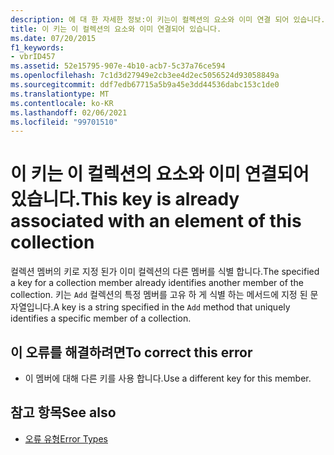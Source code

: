 ```yaml
---
description: 에 대 한 자세한 정보:이 키는이 컬렉션의 요소와 이미 연결 되어 있습니다.
title: 이 키는 이 컬렉션의 요소와 이미 연결되어 있습니다.
ms.date: 07/20/2015
f1_keywords:
- vbrID457
ms.assetid: 52e15795-907e-4b10-acb7-5c37a76ce594
ms.openlocfilehash: 7c1d3d27949e2cb3ee4d2ec5056524d93058849a
ms.sourcegitcommit: ddf7edb67715a5b9a45e3dd44536dabc153c1de0
ms.translationtype: MT
ms.contentlocale: ko-KR
ms.lasthandoff: 02/06/2021
ms.locfileid: "99701510"
---
```

# <a name="this-key-is-already-associated-with-an-element-of-this-collection"></a><span data-ttu-id="0c4c0-103">이 키는 이 컬렉션의 요소와 이미 연결되어 있습니다.</span><span class="sxs-lookup"><span data-stu-id="0c4c0-103">This key is already associated with an element of this collection</span></span>

<span data-ttu-id="0c4c0-104">컬렉션 멤버의 키로 지정 된가 이미 컬렉션의 다른 멤버를 식별 합니다.</span><span class="sxs-lookup"><span data-stu-id="0c4c0-104">The specified a key for a collection member already identifies another member of the collection.</span></span> <span data-ttu-id="0c4c0-105">키는 `Add` 컬렉션의 특정 멤버를 고유 하 게 식별 하는 메서드에 지정 된 문자열입니다.</span><span class="sxs-lookup"><span data-stu-id="0c4c0-105">A key is a string specified in the `Add` method that uniquely identifies a specific member of a collection.</span></span>  
  
## <a name="to-correct-this-error"></a><span data-ttu-id="0c4c0-106">이 오류를 해결하려면</span><span class="sxs-lookup"><span data-stu-id="0c4c0-106">To correct this error</span></span>  
  
- <span data-ttu-id="0c4c0-107">이 멤버에 대해 다른 키를 사용 합니다.</span><span class="sxs-lookup"><span data-stu-id="0c4c0-107">Use a different key for this member.</span></span>  
  
## <a name="see-also"></a><span data-ttu-id="0c4c0-108">참고 항목</span><span class="sxs-lookup"><span data-stu-id="0c4c0-108">See also</span></span>

- [<span data-ttu-id="0c4c0-109">오류 유형</span><span class="sxs-lookup"><span data-stu-id="0c4c0-109">Error Types</span></span>](../../programming-guide/language-features/error-types.md)
